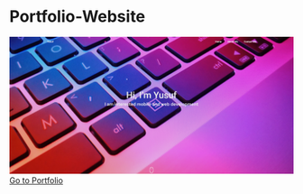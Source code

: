 # Portfolio-Website

![Main Section Portfolio](/assets/img/portfolio.png "Main Section Portfolio")
[Go to Portfolio](https://legendary-stardust-e2e39d.netlify.app/)
